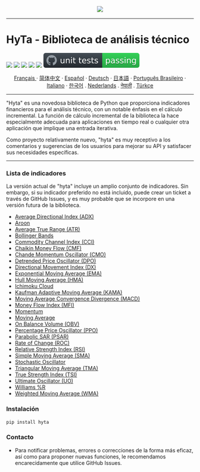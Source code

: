 <div align="center">
  <img src=https://avatars.githubusercontent.com/u/113800422?s=200&v=4"><br>
</div>

-----------------
# HyTa - Biblioteca de análisis técnico

![](https://img.shields.io/badge/python-3.8-blue.svg) ![](https://img.shields.io/badge/python-3.9-blue.svg) ![](https://img.shields.io/badge/python-3.10-blue.svg) ![](https://img.shields.io/badge/python-3.11-blue.svg) ![](https://img.shields.io/badge/pypy-3-blue.svg) ![unit tests](https://github.com/Hypance/HypanceDataAnalysis/blob/read.me/readme_docs/unittest.svg) 



<p align="center">
    <a href="/readme_docs/readme_fr.md">Français </a>
    ·
    <a href="/readme_docs/readme_cn.md">简体中文</a>
    ·
    <a href="/readme_docs/readme_es.md">Español</a>
    ·
    <a href="/readme_docs/readme_de.md">Deutsch</a>
    ·
    <a href="/readme_docs/readme_ja.md">日本語</a>
    ·
    <a href="/readme_docs/readme_pt-BR.md">Português Brasileiro</a>
    ·
    <a href="/readme_docs/readme_it.md">Italiano</a>
    ·
    <a href="/readme_docs/readme_kr.md">한국어</a>
    .
    <a href="/readme_docs/readme_nl.md">Nederlands</a>
    .
    <a href="/readme_docs/readme_np.md">नेपाली</a>
    .
    <a href="/readme_docs/readme_tr.md">Türkçe</a>
  </p>

-----------------

"Hyta" es una novedosa biblioteca de Python que proporciona indicadores financieros para el análisis técnico, con un notable énfasis en el cálculo incremental. La función de cálculo incremental de la biblioteca la hace especialmente adecuada para aplicaciones en tiempo real o cualquier otra aplicación que implique una entrada iterativa.

Como proyecto relativamente nuevo, "hyta" es muy receptivo a los comentarios y sugerencias de los usuarios para mejorar su API y satisfacer sus necesidades específicas.

---

### Lista de indicadores

La versión actual de "hyta" incluye un amplio conjunto de indicadores. Sin embargo, si su indicador preferido no está incluido, puede crear un ticket a través de GitHub Issues, y es muy probable que se incorpore en una versión futura de la biblioteca.

- [Average Directional Index (ADX)](https://github.com/Hypance/HypanceDataAnalysis/blob/DEV004/hyta/adx.py)
- [Aroon](https://github.com/Hypance/HypanceDataAnalysis/blob/DEV004/hyta/aroon.py)
- [Average True Range (ATR)](https://github.com/Hypance/HypanceDataAnalysis/blob/DEV004/hyta/atr.py)
- [Bollinger Bands](https://github.com/Hypance/HypanceDataAnalysis/blob/DEV004/hyta/bollinger.py)
- [Commodity Channel Index (CCI)](https://github.com/Hypance/HypanceDataAnalysis/blob/DEV004/hyta/cci.py)
- [Chaikin Money Flow (CMF)](https://github.com/Hypance/HypanceDataAnalysis/blob/DEV004/hyta/cmf.py)
- [Chande Momentum Oscillator (CMO)](https://github.com/Hypance/HypanceDataAnalysis/blob/DEV004/hyta/cmo.py)
- [Detrended Price Oscillator (DPO)](https://github.com/Hypance/HypanceDataAnalysis/blob/DEV004/hyta/dpo.py)
- [Directional Movement Index (DX)](https://github.com/Hypance/HypanceDataAnalysis/blob/DEV004/hyta/dx.py)
- [Exponential Moving Average (EMA)](https://github.com/Hypance/HypanceDataAnalysis/blob/DEV004/hyta/ema.py)
- [Hull Moving Average (HMA)](https://github.com/Hypance/HypanceDataAnalysis/blob/DEV004/hyta/hma.py)
- [Ichimoku Cloud](https://github.com/Hypance/HypanceDataAnalysis/blob/DEV004/hyta/ichimoku_cloud.py)
- [Kaufman Adaptive Moving Average (KAMA)](https://github.com/Hypance/HypanceDataAnalysis/blob/DEV004/hyta/kama.py)
- [Moving Average Convergence Divergence (MACD)](https://github.com/Hypance/HypanceDataAnalysis/blob/DEV004/hyta/macd.py)
- [Money Flow Index (MFI)](https://github.com/Hypance/HypanceDataAnalysis/blob/DEV004/hyta/mfi.py)
- [Momentum](https://github.com/Hypance/HypanceDataAnalysis/blob/DEV004/hyta/momentum.py)
- [Moving Average](https://github.com/Hypance/HypanceDataAnalysis/blob/DEV004/hyta/movingaverage.py)
- [On Balance Volume (OBV)](https://github.com/Hypance/HypanceDataAnalysis/blob/DEV004/hyta/on_balance_volume.py)
- [Percentage Price Oscillator (PPO)](https://github.com/Hypance/HypanceDataAnalysis/blob/DEV004/hyta/ppo.py)
- [Parabolic SAR (PSAR)](https://github.com/Hypance/HypanceDataAnalysis/blob/DEV004/hyta/psar.py)
- [Rate of Change (ROC)](https://github.com/Hypance/HypanceDataAnalysis/blob/DEV004/hyta/roc.py)
- [Relative Strength Index (RSI)](https://github.com/Hypance/HypanceDataAnalysis/blob/DEV004/hyta/rsi.py)
- [Simple Moving Average (SMA)](https://github.com/Hypance/HypanceDataAnalysis/blob/DEV004/hyta/SMA.py)
- [Stochastic Oscillator](https://github.com/Hypance/HypanceDataAnalysis/blob/DEV004/hyta/Stochastic_Oscillator.py)
- [Triangular Moving Average (TMA)](https://github.com/Hypance/HypanceDataAnalysis/blob/DEV004/hyta/tma.py)
- [True Strength Index (TSI)](https://github.com/Hypance/HypanceDataAnalysis/blob/DEV004/hyta/tsi.py)
- [Ultimate Oscillator (UO)](https://github.com/Hypance/HypanceDataAnalysis/blob/DEV004/hyta/uo.py)
- [Williams %R](https://github.com/Hypance/HypanceDataAnalysis/blob/DEV004/hyta/williams_r.py)
- [Weighted Moving Average (WMA)](https://github.com/Hypance/HypanceDataAnalysis/blob/DEV004/hyta/wma.py)



### Instalación
```bash
pip install hyta
```

### Contacto

- Para notificar problemas, errores o correcciones de la forma más eficaz, así como para proponer nuevas funciones, le recomendamos encarecidamente que utilice GitHub Issues.